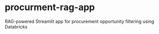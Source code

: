 # procurment-rag-app
RAG-powered Streamlit app for procurement opportunity filtering using Databricks

